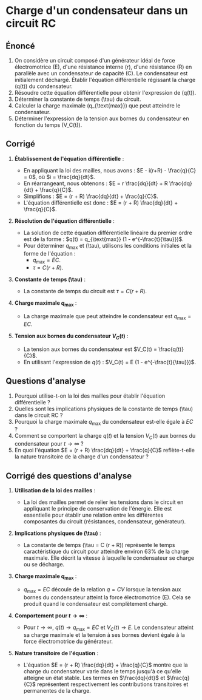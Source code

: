 # Charge d'un condensateur dans un circuit RC

## Énoncé

1. On considère un circuit composé d'un générateur idéal de force électromotrice \(E\), d'une résistance interne \(r\), d'une résistance \(R\) en parallèle avec un condensateur de capacité \(C\). Le condensateur est initialement déchargé. Établir l'équation différentielle régissant la charge \(q(t)\) du condensateur.
2. Résoudre cette équation différentielle pour obtenir l'expression de \(q(t)\).
3. Déterminer la constante de temps \(\tau\) du circuit.
4. Calculer la charge maximale \(q_{\text{max}}\) que peut atteindre le condensateur.
5. Déterminer l'expression de la tension aux bornes du condensateur en fonction du temps \(V_C(t)\).

## Corrigé

1. **Établissement de l'équation différentielle** :

    - En appliquant la loi des mailles, nous avons : $E - i(r+R) - \frac{q}{C} = 0$, où $i = \frac{dq}{dt}$.
    - En réarrangeant, nous obtenons : $E = r \frac{dq}{dt} + R \frac{dq}{dt} + \frac{q}{C}$.
    - Simplifions : $E = (r + R) \frac{dq}{dt} + \frac{q}{C}$.
    - L'équation différentielle est donc : $E = (r + R) \frac{dq}{dt} + \frac{q}{C}$.

2. **Résolution de l'équation différentielle** :

    - La solution de cette équation différentielle linéaire du premier ordre est de la forme : $q(t) = q_{\text{max}} (1 - e^{-\frac{t}{\tau}})$.
    - Pour déterminer $q_{\text{max}}$ et \(\tau\), utilisons les conditions initiales et la forme de l'équation :
        - $q_{\text{max}} = EC$.
        - $\tau = C (r + R)$.

3. **Constante de temps \(\tau\)** :

    - La constante de temps du circuit est $\tau = C (r + R)$.

4. **Charge maximale $q_{\text{max}}$** :

    - La charge maximale que peut atteindre le condensateur est $q_{\text{max}} = EC$.

5. **Tension aux bornes du condensateur $V_C(t)$** :

    - La tension aux bornes du condensateur est $V_C(t) = \frac{q(t)}{C}$.
    - En utilisant l'expression de $q(t)$ : $V_C(t) = E (1 - e^{-\frac{t}{\tau}})$.

## Questions d'analyse

1. Pourquoi utilise-t-on la loi des mailles pour établir l'équation différentielle ?
2. Quelles sont les implications physiques de la constante de temps \(\tau\) dans le circuit RC ?
3. Pourquoi la charge maximale $q_{\text{max}}$ du condensateur est-elle égale à $EC$ ?
4. Comment se comportent la charge $q(t)$ et la tension $V_C(t)$ aux bornes du condensateur pour $t \rightarrow \infty$ ?
5. En quoi l'équation $E = (r + R) \frac{dq}{dt} + \frac{q}{C}$ reflète-t-elle la nature transitoire de la charge d'un condensateur ?

## Corrigé des questions d'analyse

1. **Utilisation de la loi des mailles** :
    - La loi des mailles permet de relier les tensions dans le circuit en appliquant le principe de conservation de l'énergie. Elle est essentielle pour établir une relation entre les différentes composantes du circuit (résistances, condensateur, générateur).

2. **Implications physiques de \(\tau\)** :
    - La constante de temps \(\tau = C (r + R)\) représente le temps caractéristique du circuit pour atteindre environ 63% de la charge maximale. Elle décrit la vitesse à laquelle le condensateur se charge ou se décharge.

3. **Charge maximale $q_{\text{max}}$** :
    - $q_{\text{max}} = EC$ découle de la relation $q = CV$ lorsque la tension aux bornes du condensateur atteint la force électromotrice \(E\). Cela se produit quand le condensateur est complètement chargé.

4. **Comportement pour $t \rightarrow \infty$** :
    - Pour $t \rightarrow \infty$, $q(t) \rightarrow q_{\text{max}} = EC$ et $V_C(t) \rightarrow E$. Le condensateur atteint sa charge maximale et la tension à ses bornes devient égale à la force électromotrice du générateur.

5. **Nature transitoire de l'équation** :
    - L'équation $E = (r + R) \frac{dq}{dt} + \frac{q}{C}$ montre que la charge du condensateur varie dans le temps jusqu'à ce qu'elle atteigne un état stable. Les termes en $\frac{dq}{dt}$ et $\frac{q}{C}$ représentent respectivement les contributions transitoires et permanentes de la charge.
